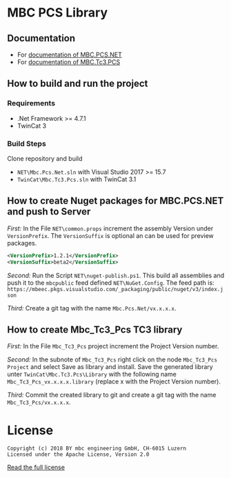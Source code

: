 # MBC PCS Library

## Documentation
- For [documentation of MBC.PCS.NET](NET/docs/index.md)
- For [documentation of MBC.Tc3.PCS](TwinCat\Mbc.Tc3.Pcs\Mbc_Tc3_Pcs\docs\Readme.md)

## How to build and run the project
### Requirements
- .Net Framework >= 4.7.1
- TwinCat 3

### Build Steps
Clone repository and build 
- `NET\Mbc.Pcs.Net.sln` with Visual Studio 2017 >= 15.7
- `TwinCat\Mbc.Tc3.Pcs.sln` with TwinCat 3.1

## How to create Nuget packages for MBC.PCS.NET and push to Server

_First:_ In the File `NET\common.props` increment the assembly Version under `VersionPrefix`. The `VersionSuffix` is optional an can be used for preview packages.
```xml
<VersionPrefix>1.2.1</VersionPrefix>
<VersionSuffix>beta2</VersionSuffix>
```

_Second:_ Run the Script `NET\nuget-publish.ps1`. This build all assemblies and push it to the `mbcpublic` feed defined `NET\NuGet.Config`. The feed path is: `https://mbeec.pkgs.visualstudio.com/_packaging/public/nuget/v3/index.json`

_Third:_ Create a git tag with the name `Mbc.Pcs.Net/vx.x.x.x`.

## How to create Mbc_Tc3_Pcs  TC3 library
_First:_ In the File `Mbc_Tc3_Pcs` project increment the Project Version number.

_Second:_ In the subnote of `Mbc_Tc3_Pcs` right click on the node `Mbc_Tc3_Pcs Project` and select Save as library and install. Save the generated library unter `TwinCat\Mbc.Tc3.Pcs\Library` with the following name `Mbc_Tc3_Pcs_vx.x.x.x.library` (replace x with the Project Version number).

_Third:_ Commit the created library to git and create a git tag with the name `Mbc_Tc3_Pcs/vx.x.x.x`.

# License
    Copyright (c) 2018 BY mbc engineering GmbH, CH-6015 Luzern
    Licensed under the Apache License, Version 2.0

[Read the full license](https://www.apache.org/licenses/LICENSE-2.0)